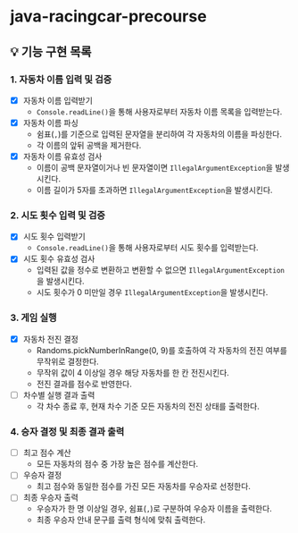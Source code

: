 # java-racingcar-precourse

## 💡 기능 구현 목록
### 1. 자동차 이름 입력 및 검증
- [X] 자동차 이름 입력받기
  - `Console.readLine()`을 통해 사용자로부터 자동차 이름 목록을 입력받는다.
- [X] 자동차 이름 파싱
  - 쉼표(`,`)를 기준으로 입력된 문자열을 분리하여 각 자동차의 이름을 파싱한다.
  - 각 이름의 앞뒤 공백을 제거한다.
- [X] 자동차 이름 유효성 검사
  - 이름이 공백 문자열이거나 빈 문자열이면 `IllegalArgumentException`을 발생시킨다.
  - 이름 길이가 5자를 초과하면 `IllegalArgumentException`을 발생시킨다.

### 2. 시도 횟수 입력 및 검증
- [X] 시도 횟수 입력받기
  - `Console.readLine()`을 통해 사용자로부터 시도 횟수를 입력받는다.
- [X] 시도 횟수 유효성 검사
  - 입력된 값을 정수로 변환하고 변환할 수 없으면 `IllegalArgumentException`을 발생시킨다.
  - 시도 횟수가 0 미만일 경우 `IllegalArgumentException`을 발생시킨다.

### 3. 게임 실행
- [X] 자동차 전진 결정
  - Randoms.pickNumberInRange(0, 9)를 호출하여 각 자동차의 전진 여부를 무작위로 결정한다.
  - 무작위 값이 4 이상일 경우 해당 자동차를 한 칸 전진시킨다.
  - 전진 결과를 점수로 반영한다.
- [ ] 차수별 실행 결과 출력
  -  각 차수 종료 후, 현재 차수 기준 모든 자동차의 전진 상태를 출력한다.

### 4. 승자 결정 및 최종 결과 출력
- [ ] 최고 점수 계산
  - 모든 자동차의 점수 중 가장 높은 점수를 계산한다.
- [ ] 우승자 결정
  - 최고 점수와 동일한 점수를 가진 모든 자동차를 우승자로 선정한다.
- [ ] 최종 우승자 출력
  - 우승자가 한 명 이상일 경우, 쉼표(`,`)로 구분하여 우승자 이름을 출력한다.
  - 최종 우승자 안내 문구를 출력 형식에 맞춰 출력한다.

